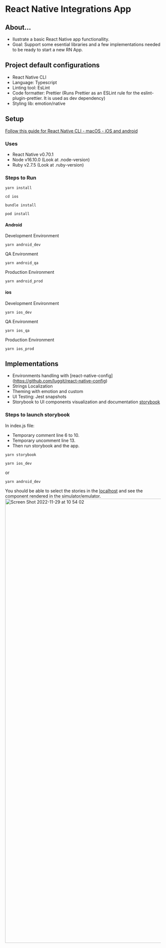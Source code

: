 # React Native Integrations App

<h2>About...</h2>

- Ilustrate a basic React Native app functionallity.
- Goal: Support some esential libraries and a few implementations needed to be ready to start a new RN App.

<h2>Project default configurations</h2>

- React Native CLI
- Language: Typescript
- Linting tool: EsLint
- Code formatter: Prettier
  (Runs Prettier as an ESLint rule for the eslint-plugin-prettier. It is used as dev dependency)
- Styling lib: emotion/native

<h2>Setup</h2>

[Follow this guide for React Native CLI - macOS - iOS and android](https://reactnative.dev/docs/environment-setup)

<h3>Uses</h3>

- React Native v0.70.1
- Node v16.10.0 (Look at \.node-version)
- Ruby v2.7.5 (Look at \.ruby-version)

<h3>Steps to Run</h3>

```
yarn install
```

```
cd ios
```

```
bundle install
```

```
pod install
```

<h4>Android</h4>
Development Environment

```
yarn android_dev
```

QA Environment

```
yarn android_qa
```

Production Environment

```
yarn android_prod
```

<h4>ios</h4>
Development Environment

```
yarn ios_dev
```

QA Environment

```
yarn ios_qa
```

Production Environment

```
yarn ios_prod
```

<h2>Implementations</h2>

- Environments handling with [react-native-config] (https://github.com/luggit/react-native-config)
- Strings Localization
- Theming with emotion and custom
- UI Testing: Jest snapshots
- Storybook to UI components visualization and documentation [storybook](https://storybook.js.org/docs/react/get-started/introduction)

<h3>Steps to launch storybook</h3>

In index.js file:

- Temporary comment line 6 to 10.
- Temporary uncomment line 13.
- Then run storybook and the app.

```
yarn storybook
```

```
yarn ios_dev
```

or

```
yarn android_dev
```

You should be able to select the stories in the [localhost](http://localhost:7007/?path=/story/welcome--to-storybook) and see the component rendered in the simulator/emulator.
<img width="1438" alt="Screen Shot 2022-11-29 at 10 54 02" src="https://user-images.githubusercontent.com/6572064/204593623-0d751e46-b427-4a1b-912f-77b59bf2ff10.png">
